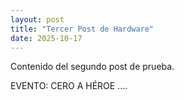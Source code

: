```yaml
---
layout: post
title: "Tercer Post de Hardware"
date: 2025-10-17
---
```

Contenido del segundo post de prueba.

EVENTO:  CERO A HÉROE ....
